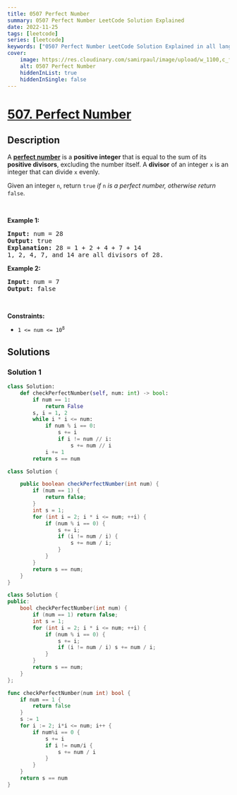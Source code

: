 ```yaml
---
title: 0507 Perfect Number
summary: 0507 Perfect Number LeetCode Solution Explained
date: 2022-11-25
tags: [leetcode]
series: [leetcode]
keywords: ["0507 Perfect Number LeetCode Solution Explained in all languages", "0507 Perfect Number", "LeetCode", "leetcode solution in Python3 C++ Java Go PHP Ruby Swift TypeScript Rust C# JavaScript C", "GeeksforGeeks", "InterviewBit", "Coding Ninjas", "HackerRank", "HackerEarth", "CodeChef", "TopCoder", "AlgoExpert", "freeCodeCamp", "Codeforces", "GitHub", "AtCoder", "Samir Paul"]
cover:
    image: https://res.cloudinary.com/samirpaul/image/upload/w_1100,c_fit,co_rgb:FFFFFF,l_text:Arial_75_bold:0507 Perfect Number - Solution Explained/problem-solving.webp
    alt: 0507 Perfect Number
    hiddenInList: true
    hiddenInSingle: false
---
```



# [507. Perfect Number](https://leetcode.com/problems/perfect-number)


## Description

<p>A <a href="https://en.wikipedia.org/wiki/Perfect_number" target="_blank"><strong>perfect number</strong></a> is a <strong>positive integer</strong> that is equal to the sum of its <strong>positive divisors</strong>, excluding the number itself. A <strong>divisor</strong> of an integer <code>x</code> is an integer that can divide <code>x</code> evenly.</p>

<p>Given an integer <code>n</code>, return <code>true</code><em> if </em><code>n</code><em> is a perfect number, otherwise return </em><code>false</code>.</p>

<p>&nbsp;</p>
<p><strong class="example">Example 1:</strong></p>

<pre>
<strong>Input:</strong> num = 28
<strong>Output:</strong> true
<strong>Explanation:</strong> 28 = 1 + 2 + 4 + 7 + 14
1, 2, 4, 7, and 14 are all divisors of 28.
</pre>

<p><strong class="example">Example 2:</strong></p>

<pre>
<strong>Input:</strong> num = 7
<strong>Output:</strong> false
</pre>

<p>&nbsp;</p>
<p><strong>Constraints:</strong></p>

<ul>
	<li><code>1 &lt;= num &lt;= 10<sup>8</sup></code></li>
</ul>

## Solutions

### Solution 1

<!-- tabs:start -->

```python
class Solution:
    def checkPerfectNumber(self, num: int) -> bool:
        if num == 1:
            return False
        s, i = 1, 2
        while i * i <= num:
            if num % i == 0:
                s += i
                if i != num // i:
                    s += num // i
            i += 1
        return s == num
```

```java
class Solution {

    public boolean checkPerfectNumber(int num) {
        if (num == 1) {
            return false;
        }
        int s = 1;
        for (int i = 2; i * i <= num; ++i) {
            if (num % i == 0) {
                s += i;
                if (i != num / i) {
                    s += num / i;
                }
            }
        }
        return s == num;
    }
}
```

```cpp
class Solution {
public:
    bool checkPerfectNumber(int num) {
        if (num == 1) return false;
        int s = 1;
        for (int i = 2; i * i <= num; ++i) {
            if (num % i == 0) {
                s += i;
                if (i != num / i) s += num / i;
            }
        }
        return s == num;
    }
};
```

```go
func checkPerfectNumber(num int) bool {
	if num == 1 {
		return false
	}
	s := 1
	for i := 2; i*i <= num; i++ {
		if num%i == 0 {
			s += i
			if i != num/i {
				s += num / i
			}
		}
	}
	return s == num
}
```

<!-- tabs:end -->

<!-- end -->
